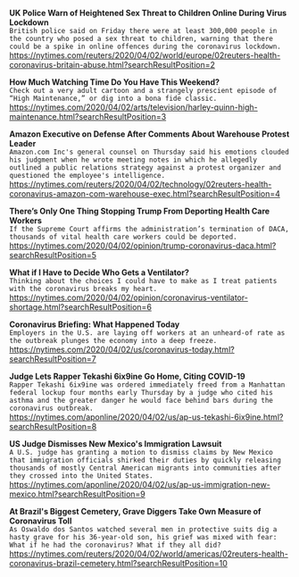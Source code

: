 **UK Police Warn of Heightened Sex Threat to Children Online During Virus Lockdown**\
`British police said on Friday there were at least 300,000 people in the country who posed a sex threat to children, warning that there could be a spike in online offences during the coronavirus lockdown.`\
https://nytimes.com/reuters/2020/04/02/world/europe/02reuters-health-coronavirus-britain-abuse.html?searchResultPosition=2

**How Much Watching Time Do You Have This Weekend?**\
`Check out a very adult cartoon and a strangely prescient episode of “High Maintenance,” or dig into a bona fide classic.`\
https://nytimes.com/2020/04/02/arts/television/harley-quinn-high-maintenance.html?searchResultPosition=3

**Amazon Executive on Defense After Comments About Warehouse Protest Leader**\
`Amazon.com Inc's general counsel on Thursday said his emotions clouded his judgment when he wrote meeting notes in which he allegedly outlined a public relations strategy against a protest organizer and questioned the employee's intelligence.`\
https://nytimes.com/reuters/2020/04/02/technology/02reuters-health-coronavirus-amazon-com-warehouse-exec.html?searchResultPosition=4

**There’s Only One Thing Stopping Trump From Deporting Health Care Workers**\
`If the Supreme Court affirms the administration’s termination of DACA, thousands of vital health care workers could be deported.`\
https://nytimes.com/2020/04/02/opinion/trump-coronavirus-daca.html?searchResultPosition=5

**What if I Have to Decide Who Gets a Ventilator?**\
`Thinking about the choices I could have to make as I treat patients with the coronavirus breaks my heart.`\
https://nytimes.com/2020/04/02/opinion/coronavirus-ventilator-shortage.html?searchResultPosition=6

**Coronavirus Briefing: What Happened Today**\
`Employers in the U.S. are laying off workers at an unheard-of rate as the outbreak plunges the economy into a deep freeze.`\
https://nytimes.com/2020/04/02/us/coronavirus-today.html?searchResultPosition=7

**Judge Lets Rapper Tekashi 6ix9ine Go Home, Citing COVID-19**\
`Rapper Tekashi 6ix9ine was ordered immediately freed from a Manhattan federal lockup four months early Thursday by a judge who cited his asthma and the greater danger he would face behind bars during the coronavirus outbreak.`\
https://nytimes.com/aponline/2020/04/02/us/ap-us-tekashi-6ix9ine.html?searchResultPosition=8

**US Judge Dismisses New Mexico's Immigration Lawsuit**\
`A U.S. judge has granting a motion to dismiss claims by New Mexico that immigration officials shirked their duties by quickly releasing thousands of mostly Central American migrants into communities after they crossed into the United States. `\
https://nytimes.com/aponline/2020/04/02/us/ap-us-immigration-new-mexico.html?searchResultPosition=9

**At Brazil's Biggest Cemetery, Grave Diggers Take Own Measure of Coronavirus Toll**\
`As Oswaldo dos Santos watched several men in protective suits dig a hasty grave for his 36-year-old son, his grief was mixed with fear: What if he had the coronavirus? What if they all did?`\
https://nytimes.com/reuters/2020/04/02/world/americas/02reuters-health-coronavirus-brazil-cemetery.html?searchResultPosition=10

